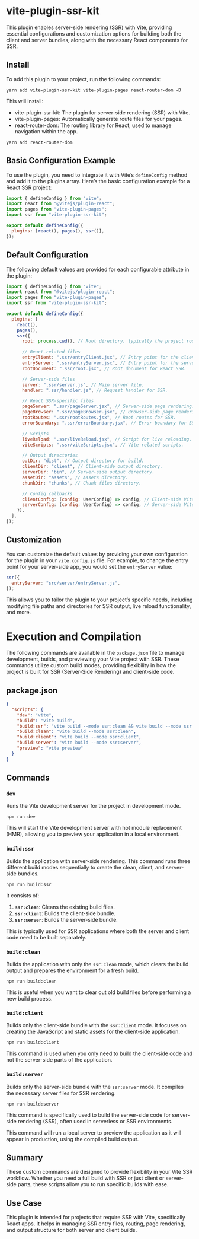 # vite-plugin-ssr-kit

This plugin enables server-side rendering (SSR) with Vite, providing essential configurations and customization options for building both the client and server bundles, along with the necessary React components for SSR.

## Install

To add this plugin to your project, run the following commands:

```
yarn add vite-plugin-ssr-kit vite-plugin-pages react-router-dom -D
```

This will install:

- vite-plugin-ssr-kit: The plugin for server-side rendering (SSR) with Vite.
- vite-plugin-pages: Automatically generate route files for your pages.
- react-router-dom: The routing library for React, used to manage navigation within the app.

```
yarn add react-router-dom
```

## Basic Configuration Example

To use the plugin, you need to integrate it with Vite’s `defineConfig` method and add it to the plugins array. Here’s the basic configuration example for a React SSR project:

```js
import { defineConfig } from "vite";
import react from "@vitejs/plugin-react";
import pages from "vite-plugin-pages";
import ssr from "vite-plugin-ssr-kit";

export default defineConfig({
  plugins: [react(), pages(), ssr()],
});
```

## Default Configuration

The following default values are provided for each configurable attribute in the plugin:

```js
import { defineConfig } from "vite";
import react from "@vitejs/plugin-react";
import pages from "vite-plugin-pages";
import ssr from "vite-plugin-ssr-kit";

export default defineConfig({
  plugins: [
    react(),
    pages(),
    ssr({
      root: process.cwd(), // Root directory, typically the project root.

      // React-related files
      entryClient: ".ssr/entryClient.jsx", // Entry point for the client-side app.
      entryServer: ".ssr/entryServer.jsx", // Entry point for the server-side app.
      rootDocument: ".ssr/root.jsx", // Root document for React SSR.

      // Server-side files
      server: ".ssr/server.js", // Main server file.
      handler: ".ssr/handler.js", // Request handler for SSR.

      // React SSR-specific files
      pageServer: ".ssr/pageServer.jsx", // Server-side page rendering.
      pageBrowser: ".ssr/pageBrowser.jsx", // Browser-side page rendering.
      rootRoutes: ".ssr/rootRoutes.jsx", // Root routes for SSR.
      errorBoundary: ".ssr/errorBoundary.jsx", // Error boundary for SSR rendering.

      // Scripts
      liveReload: ".ssr/liveReload.jsx", // Script for live reloading.
      viteScripts: ".ssr/viteScripts.jsx", // Vite-related scripts.

      // Output directories
      outDir: "dist", // Output directory for build.
      clientDir: "client", // Client-side output directory.
      serverDir: "bin", // Server-side output directory.
      assetDir: "assets", // Assets directory.
      chunkDir: "chunks", // Chunk files directory.

      // Config callbacks
      clientConfig: (config: UserConfig) => config, // Client-side Vite configuration.
      serverConfig: (config: UserConfig) => config, // Server-side Vite configuration.
    }),
  ],
});
```

## Customization

You can customize the default values by providing your own configuration for the plugin in your `vite.config.js` file. For example, to change the entry point for your server-side app, you would set the `entryServer` value:

```js
ssr({
  entryServer: "src/server/entryServer.js",
});
```

This allows you to tailor the plugin to your project’s specific needs, including modifying file paths and directories for SSR output, live reload functionality, and more.

# Execution and Compilation

The following commands are available in the `package.json` file to manage development, builds, and previewing your Vite project with SSR. These commands utilize custom build modes, providing flexibility in how the project is built for SSR (Server-Side Rendering) and client-side code.

## package.json

```json
{
  "scripts": {
    "dev": "vite",
    "build": "vite build",
    "build:ssr": "vite build --mode ssr:clean && vite build --mode ssr:client && vite build --mode ssr:server",
    "build:clean": "vite build --mode ssr:clean",
    "build:client": "vite build --mode ssr:client",
    "build:server": "vite build --mode ssr:server",
    "preview": "vite preview"
  }
}
```

## Commands

### `dev`

Runs the Vite development server for the project in development mode.

```
npm run dev
```

This will start the Vite development server with hot module replacement (HMR), allowing you to preview your application in a local environment.

### `build:ssr`

Builds the application with server-side rendering. This command runs three different build modes sequentially to create the clean, client, and server-side bundles.

```
npm run build:ssr
```

It consists of:

1. **`ssr:clean`**: Cleans the existing build files.
2. **`ssr:client`**: Builds the client-side bundle.
3. **`ssr:server`**: Builds the server-side bundle.

This is typically used for SSR applications where both the server and client code need to be built separately.

### `build:clean`

Builds the application with only the `ssr:clean` mode, which clears the build output and prepares the environment for a fresh build.

```
npm run build:clean
```

This is useful when you want to clear out old build files before performing a new build process.

### `build:client`

Builds only the client-side bundle with the `ssr:client` mode. It focuses on creating the JavaScript and static assets for the client-side application.

```
npm run build:client
```

This command is used when you only need to build the client-side code and not the server-side parts of the application.

### `build:server`

Builds only the server-side bundle with the `ssr:server` mode. It compiles the necessary server files for SSR rendering.

```
npm run build:server
```

This command is specifically used to build the server-side code for server-side rendering (SSR), often used in serverless or SSR environments.

This command will run a local server to preview the application as it will appear in production, using the compiled build output.

## Summary

These custom commands are designed to provide flexibility in your Vite SSR workflow. Whether you need a full build with SSR or just client or server-side parts, these scripts allow you to run specific builds with ease.

## Use Case

This plugin is intended for projects that require SSR with Vite, specifically React apps. It helps in managing SSR entry files, routing, page rendering, and output structure for both server and client builds.
